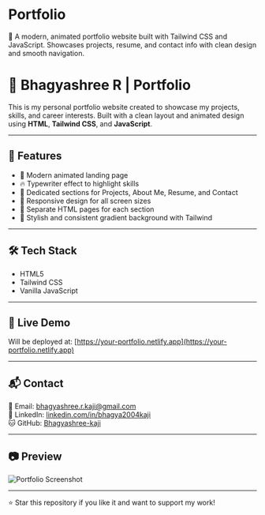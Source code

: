# Portfolio
🎨 A modern, animated portfolio website built with Tailwind CSS and JavaScript. Showcases projects, resume, and contact info with clean design and smooth navigation.
# 💼 Bhagyashree R | Portfolio

This is my personal portfolio website created to showcase my projects, skills, and career interests. Built with a clean layout and animated design using **HTML**, **Tailwind CSS**, and **JavaScript**.

---

## 🚀 Features

- 🌌 Modern animated landing page
- 🔥 Typewriter effect to highlight skills
- 🧠 Dedicated sections for Projects, About Me, Resume, and Contact
- 📱 Responsive design for all screen sizes
- 🎯 Separate HTML pages for each section
- 💫 Stylish and consistent gradient background with Tailwind

---

## 🛠️ Tech Stack

- HTML5
- Tailwind CSS
- Vanilla JavaScript

---

## 🔗 Live Demo

Will be deployed at: [https://your-portfolio.netlify.app](https://your-portfolio.netlify.app)

---

## 📬 Contact

📧 Email: bhagyashree.r.kaji@gmail.com  
🔗 LinkedIn: [linkedin.com/in/bhagya2004kaji](https://linkedin.com/in/bhagya2004kaji)  
🐱 GitHub: [Bhagyashree-kaji](https://github.com/Bhagyashree-kaji)

---

## 📷 Preview

![Portfolio Screenshot](screenshot.png)

---

⭐️ Star this repository if you like it and want to support my work!

